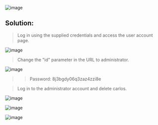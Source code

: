 ![image](https://github.com/udayk01/Web-Security/assets/52235763/2c480471-ff7e-4f2f-a4f0-bbbffce79160)

## Solution:

> Log in using the supplied credentials and access the user account page.

![image](https://github.com/udayk01/Web-Security/assets/52235763/438a3df1-761f-458a-ac92-5142eaf9442e)

> Change the "id" parameter in the URL to administrator.

![image](https://github.com/udayk01/Web-Security/assets/52235763/8dba6530-8695-46e4-986e-b4bede2d9fd3)

>> Password: 8j3bgdy06q3zaz4zzi8e

> Log in to the administrator account and delete carlos.

![image](https://github.com/udayk01/Web-Security/assets/52235763/188b6e94-6f72-446a-a35c-983cca42262f)

![image](https://github.com/udayk01/Web-Security/assets/52235763/5573592d-6101-40f8-8db3-837849e6c659)

![image](https://github.com/udayk01/Web-Security/assets/52235763/5d48c3f5-d782-4b8f-8a53-b528217f6da4)
